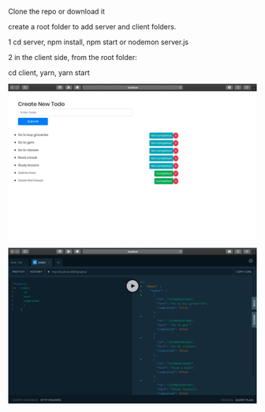 Clone the repo or download it

create a root folder to add server and client folders.

1 cd server,
npm install,
npm start or nodemon server.js

2 in the client side, from the root folder:

cd client,
yarn,
yarn start

![Screenshot](client.png)

![Screenshot](server.png)
